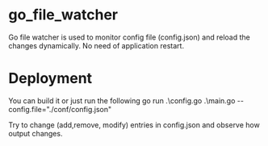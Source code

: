 # go_file_watcher

Go file watcher is used to monitor config file (config.json) and reload the changes dynamically. 
No need of application restart.

# Deployment
You can build it or just run the following
go run .\config.go .\main.go --config.file="./conf/config.json"

Try to change (add,remove, modify) entries in config.json and observe how output changes.
